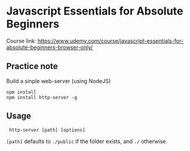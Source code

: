 # Javascript Essentials for Absolute Beginners #
Course link: <https://www.udemy.com/course/javascript-essentials-for-absolute-beginners-browser-only/>

## Practice note ##
Build a sinple web-server (using NodeJS)

    npm install
    npm install http-server -g
## Usage ##

     http-server [path] [options]

`[path]` defaults to `./public` if the folder exists, and `./` otherwise.